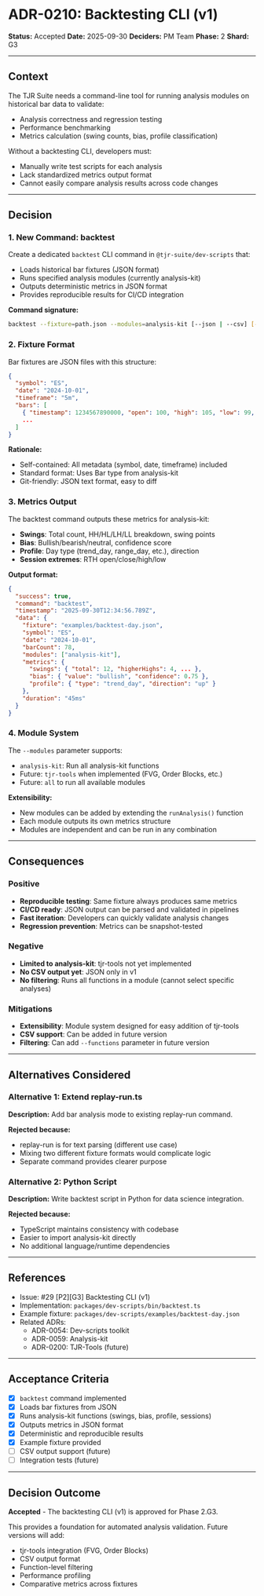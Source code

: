 # ADR-0210: Backtesting CLI (v1)

**Status:** Accepted
**Date:** 2025-09-30
**Deciders:** PM Team
**Phase:** 2
**Shard:** G3

---

## Context

The TJR Suite needs a command-line tool for running analysis modules on historical bar data to validate:
- Analysis correctness and regression testing
- Performance benchmarking
- Metrics calculation (swing counts, bias, profile classification)

Without a backtesting CLI, developers must:
- Manually write test scripts for each analysis
- Lack standardized metrics output format
- Cannot easily compare analysis results across code changes

---

## Decision

### 1. **New Command: backtest**

Create a dedicated `backtest` CLI command in `@tjr-suite/dev-scripts` that:
- Loads historical bar fixtures (JSON format)
- Runs specified analysis modules (currently analysis-kit)
- Outputs deterministic metrics in JSON format
- Provides reproducible results for CI/CD integration

**Command signature:**
```bash
backtest --fixture=path.json --modules=analysis-kit [--json | --csv] [--pretty]
```

### 2. **Fixture Format**

Bar fixtures are JSON files with this structure:
```json
{
  "symbol": "ES",
  "date": "2024-10-01",
  "timeframe": "5m",
  "bars": [
    { "timestamp": 1234567890000, "open": 100, "high": 105, "low": 99, "close": 104, "volume": 15000 },
    ...
  ]
}
```

**Rationale:**
- Self-contained: All metadata (symbol, date, timeframe) included
- Standard format: Uses Bar type from analysis-kit
- Git-friendly: JSON text format, easy to diff

### 3. **Metrics Output**

The backtest command outputs these metrics for analysis-kit:
- **Swings**: Total count, HH/HL/LH/LL breakdown, swing points
- **Bias**: Bullish/bearish/neutral, confidence score
- **Profile**: Day type (trend_day, range_day, etc.), direction
- **Session extremes**: RTH open/close/high/low

**Output format:**
```json
{
  "success": true,
  "command": "backtest",
  "timestamp": "2025-09-30T12:34:56.789Z",
  "data": {
    "fixture": "examples/backtest-day.json",
    "symbol": "ES",
    "date": "2024-10-01",
    "barCount": 78,
    "modules": ["analysis-kit"],
    "metrics": {
      "swings": { "total": 12, "higherHighs": 4, ... },
      "bias": { "value": "bullish", "confidence": 0.75 },
      "profile": { "type": "trend_day", "direction": "up" }
    },
    "duration": "45ms"
  }
}
```

### 4. **Module System**

The `--modules` parameter supports:
- `analysis-kit`: Run all analysis-kit functions
- Future: `tjr-tools` when implemented (FVG, Order Blocks, etc.)
- Future: `all` to run all available modules

**Extensibility:**
- New modules can be added by extending the `runAnalysis()` function
- Each module outputs its own metrics structure
- Modules are independent and can be run in any combination

---

## Consequences

### Positive

- **Reproducible testing**: Same fixture always produces same metrics
- **CI/CD ready**: JSON output can be parsed and validated in pipelines
- **Fast iteration**: Developers can quickly validate analysis changes
- **Regression prevention**: Metrics can be snapshot-tested

### Negative

- **Limited to analysis-kit**: tjr-tools not yet implemented
- **No CSV output yet**: JSON only in v1
- **No filtering**: Runs all functions in a module (cannot select specific analyses)

### Mitigations

- **Extensibility**: Module system designed for easy addition of tjr-tools
- **CSV support**: Can be added in future version
- **Filtering**: Can add `--functions` parameter in future version

---

## Alternatives Considered

### Alternative 1: Extend replay-run.ts

**Description:** Add bar analysis mode to existing replay-run command.

**Rejected because:**
- replay-run is for text parsing (different use case)
- Mixing two different fixture formats would complicate logic
- Separate command provides clearer purpose

### Alternative 2: Python Script

**Description:** Write backtest script in Python for data science integration.

**Rejected because:**
- TypeScript maintains consistency with codebase
- Easier to import analysis-kit directly
- No additional language/runtime dependencies

---

## References

- Issue: #29 [P2][G3] Backtesting CLI (v1)
- Implementation: `packages/dev-scripts/bin/backtest.ts`
- Example fixture: `packages/dev-scripts/examples/backtest-day.json`
- Related ADRs:
  - ADR-0054: Dev-scripts toolkit
  - ADR-0059: Analysis-kit
  - ADR-0200: TJR-Tools (future)

---

## Acceptance Criteria

- [x] `backtest` command implemented
- [x] Loads bar fixtures from JSON
- [x] Runs analysis-kit functions (swings, bias, profile, sessions)
- [x] Outputs metrics in JSON format
- [x] Deterministic and reproducible results
- [x] Example fixture provided
- [ ] CSV output support (future)
- [ ] Integration tests (future)

---

## Decision Outcome

**Accepted** - The backtesting CLI (v1) is approved for Phase 2.G3.

This provides a foundation for automated analysis validation. Future versions will add:
- tjr-tools integration (FVG, Order Blocks)
- CSV output format
- Function-level filtering
- Performance profiling
- Comparative metrics across fixtures